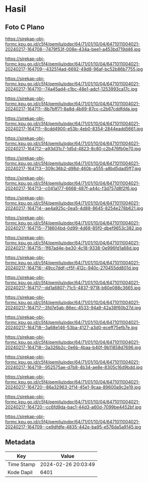 # Hasil

## Foto C Plano

https://sirekap-obj-formc.kpu.go.id/c5f4/pemilu/pdpr/64/71/01/10/04/6471011004021-20240217-164708--7479f53f-008e-434a-bee1-a453bd719d46.jpg

https://sirekap-obj-formc.kpu.go.id/c5f4/pemilu/pdpr/64/71/01/10/04/6471011004021-20240217-164709--432514ad-6692-49d8-96af-bc52b86b7755.jpg

https://sirekap-obj-formc.kpu.go.id/c5f4/pemilu/pdpr/64/71/01/10/04/6471011004021-20240217-164710--74a45ad4-c1bc-48e1-adcf-1253993ca17c.jpg

https://sirekap-obj-formc.kpu.go.id/c5f4/pemilu/pdpr/64/71/01/10/04/6471011004021-20240217-164711--8b7bff71-8a8d-4b69-87cc-c2b67cddfdda.jpg

https://sirekap-obj-formc.kpu.go.id/c5f4/pemilu/pdpr/64/71/01/10/04/6471011004021-20240217-164711--8cdd4900-e53b-4eb0-8354-2844eadd5661.jpg

https://sirekap-obj-formc.kpu.go.id/c5f4/pemilu/pdpr/64/71/01/10/04/6471011004021-20240217-164712--a93d31c7-1d5d-4823-8c80-c2b476fb0e70.jpg

https://sirekap-obj-formc.kpu.go.id/c5f4/pemilu/pdpr/64/71/01/10/04/6471011004021-20240217-164713--309c36b2-d98d-460b-a555-a8bd5dad5ff7.jpg

https://sirekap-obj-formc.kpu.go.id/c5f4/pemilu/pdpr/64/71/01/10/04/6471011004021-20240217-164713--c041a177-6668-487f-a44c-f3d757d8f2f6.jpg

https://sirekap-obj-formc.kpu.go.id/c5f4/pemilu/pdpr/64/71/01/10/04/6471011004021-20240217-164714--ae4a925c-0ea5-4d88-8645-8254e278b621.jpg

https://sirekap-obj-formc.kpu.go.id/c5f4/pemilu/pdpr/64/71/01/10/04/6471011004021-20240217-164715--718604bd-0d99-4d68-85f0-dbef9653c382.jpg

https://sirekap-obj-formc.kpu.go.id/c5f4/pemilu/pdpr/64/71/01/10/04/6471011004021-20240217-164715--1f67ad4e-be30-4c18-9338-0e996fd1a68d.jpg

https://sirekap-obj-formc.kpu.go.id/c5f4/pemilu/pdpr/64/71/01/10/04/6471011004021-20240217-164716--49cc7ddf-cf5f-412c-940c-270455dd801d.jpg

https://sirekap-obj-formc.kpu.go.id/c5f4/pemilu/pdpr/64/71/01/10/04/6471011004021-20240217-164717--dd1a6807-71c5-4837-9718-b60e088c3665.jpg

https://sirekap-obj-formc.kpu.go.id/c5f4/pemilu/pdpr/64/71/01/10/04/6471011004021-20240217-164717--3fd7e5ab-86ec-4533-94a9-42a38f60b27d.jpg

https://sirekap-obj-formc.kpu.go.id/c5f4/pemilu/pdpr/64/71/01/10/04/6471011004021-20240217-164718--3a68e146-53ba-4127-a3d0-eceff75efb7e.jpg

https://sirekap-obj-formc.kpu.go.id/c5f4/pemilu/pdpr/64/71/01/10/04/6471011004021-20240217-164718--3a326b2c-0e6b-4baa-b40f-9b11858d7696.jpg

https://sirekap-obj-formc.kpu.go.id/c5f4/pemilu/pdpr/64/71/01/10/04/6471011004021-20240217-164719--952575ae-d7b8-4b34-ae8e-8305c16d9bdd.jpg

https://sirekap-obj-formc.kpu.go.id/c5f4/pemilu/pdpr/64/71/01/10/04/6471011004021-20240217-164720--86a32963-2f14-45e1-9caa-89600a9c2e19.jpg

https://sirekap-obj-formc.kpu.go.id/c5f4/pemilu/pdpr/64/71/01/10/04/6471011004021-20240217-164720--cc6fd9da-bac1-44d3-a60d-7099be4452bf.jpg

https://sirekap-obj-formc.kpu.go.id/c5f4/pemilu/pdpr/64/71/01/10/04/6471011004021-20240217-164709--ce9dfdfe-4835-442e-ba95-e576da5a9145.jpg


## Metadata

| Key        | Value               |
| ---------- | ------------------- |
| Time Stamp | 2024-02-26 20:03:49 |
| Kode Dapil | 6401                |



